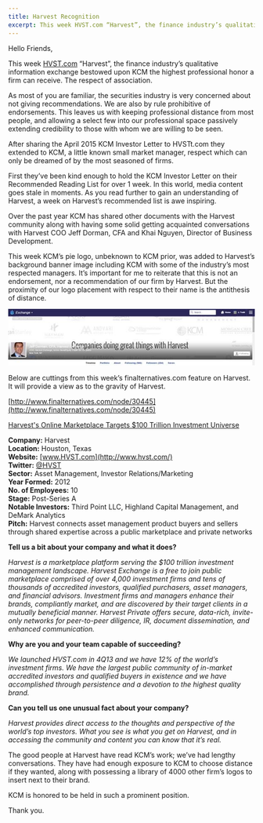 ```yaml
---
title: Harvest Recognition
excerpt: This week HVST.com “Harvest”, the finance industry’s qualitative information exchange bestowed upon KCM the highest professional honor a firm can receive.  The respect of association.
---
```

Hello Friends,

This week [HVST.com](http://www.hvst.com/) “Harvest”, the finance industry’s qualitative information exchange bestowed upon KCM the highest professional honor a firm can receive.  The respect of association.

As most of you are familiar, the securities industry is very concerned about not giving recommendations.  We are also by rule prohibitive of endorsements.  This leaves us with keeping professional distance from most people, and allowing a select few into our professional space passively extending credibility to those with whom we are willing to be seen.

After sharing the April 2015 KCM Investor Letter to HVSTt.com they extended to KCM, a little known small market manager, respect which can only be dreamed of by the most seasoned of firms.

First they’ve been kind enough to hold the KCM Investor Letter on their Recommended Reading List for over 1 week.  In this world, media content goes stale in moments.  As you read further to gain an understanding of Harvest, a week on Harvest’s recommended list is awe inspiring.

Over the past year KCM has shared other documents with the Harvest community along with having some solid getting acquainted conversations with Harvest COO Jeff Dorman, CFA and Khai Nguyen, Director of Business Development.

This week KCM’s pie logo, unbeknown to KCM prior, was added to Harvest’s background banner image including KCM with some of the industry’s most respected managers.  It’s important for me to reiterate that this is not an endorsement, nor a recommendation of our firm by Harvest.  But the proximity of our logo placement with respect to their name is the antithesis of distance.

![KCM logo](/images/posts/2015-04-10-harvest-recognition/Harvest.jpg "KCM logo")

Below are cuttings from this week’s finalternatives.com feature on Harvest.  It will provide a view as to the gravity of Harvest.  
 
[http://www.finalternatives.com/node/30445](http://www.finalternatives.com/node/30445)

[Harvest's Online Marketplace Targets $100 Trillion Investment Universe](http://www.finalternatives.com/node/30445)

**Company:** Harvest <br>
**Location:** Houston, Texas <br>
**Website:** [www.HVST.com](http://www.hvst.com/) <br>
**Twitter:** [@HVST](https://twitter.com/hvst) <br>
**Sector:** Asset Management, Investor Relations/Marketing <br>
**Year Formed:** 2012 <br>
**No. of Employees:** 10 <br>
**Stage:** Post-Series A <br>
**Notable Investors:** Third Point LLC, Highland Capital Management, and DeMark Analytics <br>
**Pitch:** Harvest connects asset management product buyers and sellers through shared expertise across a public marketplace and private networks <br>

**Tell us a bit about your company and what it does?**

*Harvest is a marketplace platform serving the $100 trillion investment management landscape. Harvest Exchange is a free to join public marketplace comprised of over 4,000 investment firms and tens of thousands of accredited investors, qualified purchasers, asset managers, and financial advisors. Investment firms and managers enhance their brands, compliantly market, and are discovered by their target clients in a mutually beneficial manner. Harvest Private offers secure, data-rich, invite-only networks for peer-to-peer diligence, IR, document dissemination, and enhanced communication.*
 
**Why are you and your team capable of succeeding?**

*We launched HVST.com in 4Q13 and we have 12% of the world’s investment firms. We have the largest public community of in-market accredited investors and qualified buyers in existence and we have accomplished through persistence and a devotion to the highest quality brand.*
 
**Can you tell us one unusual fact about your company?**

*Harvest provides direct access to the thoughts and perspective of the world’s top investors. What you see is what you get on Harvest, and in accessing the community and content you can know that it’s real.*
 
The good people at Harvest have read KCM’s work; we’ve had lengthy conversations.  They have had enough exposure to KCM to choose distance if they wanted, along with possessing a library of 4000 other firm’s logos to insert next to their brand. 

KCM is honored to be held in such a prominent position.

Thank you.